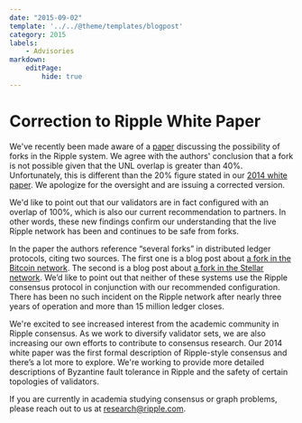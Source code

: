 ```yaml
---
date: "2015-09-02"
template: '../../@theme/templates/blogpost'
category: 2015
labels:
    - Advisories
markdown:
    editPage:
        hide: true
---
```

# Correction to Ripple White Paper

We've recently been made aware of a [paper](http://www.ghassankarame.com/ripple.pdf) discussing the possibility of forks in the Ripple system. We agree with the authors' conclusion that a fork is not possible given that the UNL overlap is greater than 40%. Unfortunately, this is different than the 20% figure stated in our [2014 white paper](https://ripple.com/consensus-whitepaper/). We apologize for the oversight and are issuing a corrected version.

We'd like to point out that our validators are in fact configured with an overlap of 100%, which is also our current recommendation to partners. In other words, these new findings confirm our understanding that the live Ripple network has been and continues to be safe from forks.

In the paper the authors reference “several forks” in distributed ledger protocols, citing two sources. The first one is a blog post about [a fork in the Bitcoin network](https://bitcoinmagazine.com/3668/bitcoin-network-shaken-by-blockchain-fork/). The second is a blog post about [a fork in the Stellar network](https://www.stellar.org/blog/safety_liveness_and_fault_tolerance_consensus_choice/). We’d like to point out that neither of these systems use the Ripple consensus protocol in conjunction with our recommended configuration. There has been no such incident on the Ripple network after nearly three years of operation and more than 15 million ledger closes.

We're excited to see increased interest from the academic community in Ripple consensus. As we work to diversify validator sets, we are also increasing our own efforts to contribute to consensus research. Our 2014 white paper was the first formal description of Ripple-style consensus and there’s a lot more to explore. We're working to provide more detailed descriptions of Byzantine fault tolerance in Ripple and the safety of certain topologies of validators.

If you are currently in academia studying consensus or graph problems, please reach out to us at <research@ripple.com>.

